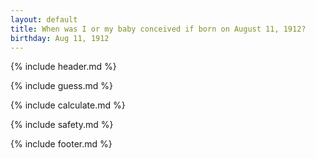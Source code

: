 ```yaml
---
layout: default
title: When was I or my baby conceived if born on August 11, 1912?
birthday: Aug 11, 1912
---
```


{% include header.md %}

{% include guess.md %}

{% include calculate.md %}

{% include safety.md %}

{% include footer.md %}



